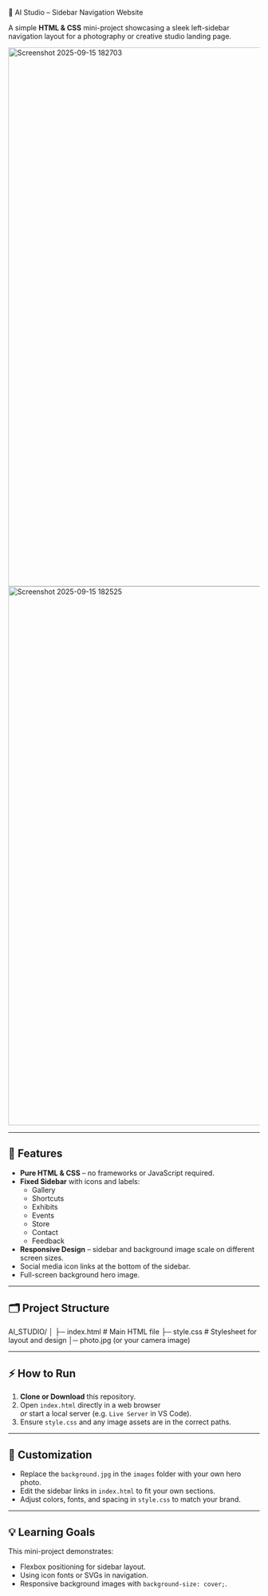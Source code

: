  📸 AI Studio – Sidebar Navigation Website

A simple **HTML & CSS** mini-project showcasing a sleek left-sidebar navigation
layout for a photography or creative studio landing page.

<img width="1920" height="1080" alt="Screenshot 2025-09-15 182703" src="https://github.com/user-attachments/assets/4a27d152-4e83-46c9-be6f-4ae7f1c4a8a1" />

<img width="1920" height="1080" alt="Screenshot 2025-09-15 182525" src="https://github.com/user-attachments/assets/e2805957-e171-4b5a-b6ae-b4453d4aa0fa" />


---

## 🚀 Features
- **Pure HTML & CSS** – no frameworks or JavaScript required.
- **Fixed Sidebar** with icons and labels:
  - Gallery
  - Shortcuts
  - Exhibits
  - Events
  - Store
  - Contact
  - Feedback
- **Responsive Design** – sidebar and background image scale on different screen sizes.
- Social media icon links at the bottom of the sidebar.
- Full-screen background hero image.

---

## 🗂 Project Structure
AI_STUDIO/
│
├─ index.html # Main HTML file
├─ style.css # Stylesheet for layout and design
│─ photo.jpg (or your camera image)


---

## ⚡ How to Run
1. **Clone or Download** this repository.
2. Open `index.html` directly in a web browser  
   *or* start a local server (e.g. `Live Server` in VS Code).
3. Ensure `style.css` and any image assets are in the correct paths.

---

## 🎨 Customization
- Replace the `background.jpg` in the `images` folder with your own hero photo.
- Edit the sidebar links in `index.html` to fit your own sections.
- Adjust colors, fonts, and spacing in `style.css` to match your brand.

---

## 💡 Learning Goals
This mini-project demonstrates:
- Flexbox positioning for sidebar layout.
- Using icon fonts or SVGs in navigation.
- Responsive background images with `background-size: cover;`.


